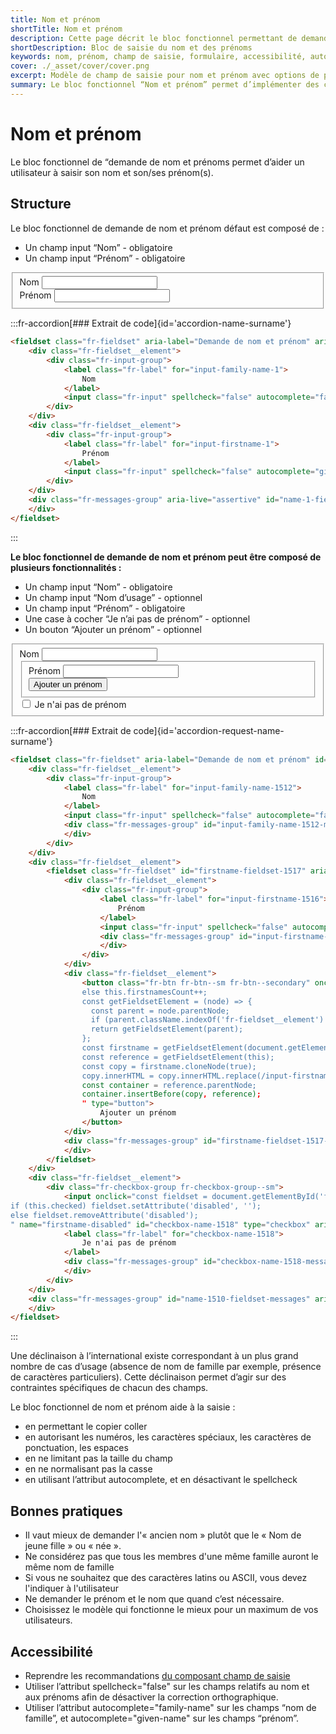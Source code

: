 ```yaml
---
title: Nom et prénom
shortTitle: Nom et prénom
description: Cette page décrit le bloc fonctionnel permettant de demander le nom et les prénoms d’un utilisateur en fournissant des variantes, des recommandations d’usage et des règles d’accessibilité à respecter.
shortDescription: Bloc de saisie du nom et des prénoms
keywords: nom, prénom, champ de saisie, formulaire, accessibilité, autocomplete, nom d’usage, prénom multiple, DSFR, bonnes pratiques
cover: ./_asset/cover/cover.png
excerpt: Modèle de champ de saisie pour nom et prénom avec options de personnalisation et bonnes pratiques d’accessibilité.
summary: Le bloc fonctionnel “Nom et prénom” permet d’implémenter des champs de saisie conformes aux standards d’accessibilité pour collecter les informations d’identité. La page présente plusieurs variantes dont l’ajout de prénom, la gestion de l’absence de prénom ou du nom d’usage, ainsi qu’une déclinaison internationale. Des recommandations de bonnes pratiques sont fournies pour améliorer l’inclusivité et éviter les biais culturels dans la conception des formulaires.
---
```


# Nom et prénom

Le bloc fonctionnel de “demande de nom et prénoms permet d’aider un utilisateur à saisir son nom et son/ses prénom(s).

## Structure

Le bloc fonctionnel de demande de nom et prénom défaut est composé de :

- Un champ input “Nom” - obligatoire
- Un champ input “Prénom” - obligatoire

<div class="dsfr-doc-preview">
  <fieldset class="fr-fieldset" aria-label="Demande de nom et prénom" aria-describedby="name-1-fieldset-messages">
      <div class="fr-fieldset__element">
          <div class="fr-input-group">
              <label class="fr-label" for="input-family-name-1">
                  Nom
              </label>
              <input class="fr-input" spellcheck="false" autocomplete="family-name" name="family-name" id="input-family-name-1" type="text">
          </div>
      </div>
      <div class="fr-fieldset__element">
          <div class="fr-input-group">
              <label class="fr-label" for="input-firstname-1">
                  Prénom
              </label>
              <input class="fr-input" spellcheck="false" autocomplete="given-name" name="given-name" id="input-firstname-1" type="text">
          </div>
      </div>
      <div class="fr-messages-group" aria-live="assertive" id="name-1-fieldset-messages">
      </div>
  </fieldset>
</div>

:::fr-accordion[### Extrait de code]{id='accordion-name-surname'}
```html
<fieldset class="fr-fieldset" aria-label="Demande de nom et prénom" aria-describedby="name-1-fieldset-messages">
    <div class="fr-fieldset__element">
        <div class="fr-input-group">
            <label class="fr-label" for="input-family-name-1">
                Nom
            </label>
            <input class="fr-input" spellcheck="false" autocomplete="family-name" name="family-name" id="input-family-name-1" type="text">
        </div>
    </div>
    <div class="fr-fieldset__element">
        <div class="fr-input-group">
            <label class="fr-label" for="input-firstname-1">
                Prénom
            </label>
            <input class="fr-input" spellcheck="false" autocomplete="given-name" name="given-name" id="input-firstname-1" type="text">
        </div>
    </div>
    <div class="fr-messages-group" aria-live="assertive" id="name-1-fieldset-messages">
    </div>
</fieldset>
```
:::

**Le bloc fonctionnel de demande de nom et prénom peut être composé de plusieurs fonctionnalités :**

- Un champ input “Nom” - obligatoire
- Un champ input “Nom d’usage” - optionnel
- Un champ input “Prénom” - obligatoire
- Une case à cocher “Je n’ai pas de prénom” - optionnel
- Un bouton “Ajouter un prénom” - optionnel

<div class="dsfr-doc-preview">
  <fieldset class="fr-fieldset" aria-label="Demande de nom et prénom" id="name-1510-fieldset" aria-labelledby="name-1510-fieldset-messages">
      <div class="fr-fieldset__element">
          <div class="fr-input-group">
              <label class="fr-label" for="input-family-name-1512">
                  Nom
              </label>
              <input class="fr-input" spellcheck="false" autocomplete="family-name" aria-describedby="input-family-name-1512-messages" name="family-name" id="input-family-name-1512" type="text">
              <div class="fr-messages-group" id="input-family-name-1512-messages" aria-live="assertive">
              </div>
          </div>
      </div>
      <div class="fr-fieldset__element">
          <fieldset class="fr-fieldset" id="firstname-fieldset-1517" aria-labelledby="firstname-fieldset-1517-messages">
              <div class="fr-fieldset__element">
                  <div class="fr-input-group">
                      <label class="fr-label" for="input-firstname-1516">
                          Prénom
                      </label>
                      <input class="fr-input" spellcheck="false" autocomplete="given-name" aria-describedby="input-firstname-1516-messages" name="given-name" id="input-firstname-1516" type="text">
                      <div class="fr-messages-group" id="input-firstname-1516-messages" aria-live="assertive">
                      </div>
                  </div>
              </div>
              <div class="fr-fieldset__element">
                  <button class="fr-btn fr-btn--sm fr-btn--secondary" onclick="" type="button">
                      Ajouter un prénom
                  </button>
              </div>
              <div class="fr-messages-group" id="firstname-fieldset-1517-messages" aria-live="assertive">
              </div>
          </fieldset>
      </div>
      <div class="fr-fieldset__element">
          <div class="fr-checkbox-group fr-checkbox-group--sm">
              <input onclick="const fieldset = document.getElementById('firstname-fieldset-1517');
  if (this.checked) fieldset.setAttribute('disabled', '');
  else fieldset.removeAttribute('disabled');
  " name="firstname-disabled" id="checkbox-name-1518" type="checkbox" aria-describedby="checkbox-name-1518-messages">
              <label class="fr-label" for="checkbox-name-1518">
                  Je n'ai pas de prénom
              </label>
              <div class="fr-messages-group" id="checkbox-name-1518-messages" aria-live="assertive">
              </div>
          </div>
      </div>
      <div class="fr-messages-group" id="name-1510-fieldset-messages" aria-live="assertive">
      </div>
  </fieldset>
</div>

:::fr-accordion[### Extrait de code]{id='accordion-request-name-surname'}
```html
<fieldset class="fr-fieldset" aria-label="Demande de nom et prénom" id="name-1510-fieldset" aria-labelledby="name-1510-fieldset-messages">
    <div class="fr-fieldset__element">
        <div class="fr-input-group">
            <label class="fr-label" for="input-family-name-1512">
                Nom
            </label>
            <input class="fr-input" spellcheck="false" autocomplete="family-name" aria-describedby="input-family-name-1512-messages" name="family-name" id="input-family-name-1512" type="text">
            <div class="fr-messages-group" id="input-family-name-1512-messages" aria-live="assertive">
            </div>
        </div>
    </div>
    <div class="fr-fieldset__element">
        <fieldset class="fr-fieldset" id="firstname-fieldset-1517" aria-labelledby="firstname-fieldset-1517-messages">
            <div class="fr-fieldset__element">
                <div class="fr-input-group">
                    <label class="fr-label" for="input-firstname-1516">
                        Prénom
                    </label>
                    <input class="fr-input" spellcheck="false" autocomplete="given-name" aria-describedby="input-firstname-1516-messages" name="given-name" id="input-firstname-1516" type="text">
                    <div class="fr-messages-group" id="input-firstname-1516-messages" aria-live="assertive">
                    </div>
                </div>
            </div>
            <div class="fr-fieldset__element">
                <button class="fr-btn fr-btn--sm fr-btn--secondary" onclick="if (this.firstnamesCount === undefined) this.firstnamesCount = 1;
                else this.firstnamesCount++;
                const getFieldsetElement = (node) => {
                  const parent = node.parentNode;
                  if (parent.className.indexOf('fr-fieldset__element') > -1) return parent;
                  return getFieldsetElement(parent);
                };
                const firstname = getFieldsetElement(document.getElementById('input-firstname-1516'));
                const reference = getFieldsetElement(this);
                const copy = firstname.cloneNode(true);
                copy.innerHTML = copy.innerHTML.replace(/input-firstname-1516/g, `input-firstname-1516-added-${this.firstnamesCount}`).replace('name=\"firstname\"', `name=\"firstname-${this.firstnamesCount}\"`);
                const container = reference.parentNode;
                container.insertBefore(copy, reference);
                " type="button">
                    Ajouter un prénom
                </button>
            </div>
            <div class="fr-messages-group" id="firstname-fieldset-1517-messages" aria-live="assertive">
            </div>
        </fieldset>
    </div>
    <div class="fr-fieldset__element">
        <div class="fr-checkbox-group fr-checkbox-group--sm">
            <input onclick="const fieldset = document.getElementById('firstname-fieldset-1517');
if (this.checked) fieldset.setAttribute('disabled', '');
else fieldset.removeAttribute('disabled');
" name="firstname-disabled" id="checkbox-name-1518" type="checkbox" aria-describedby="checkbox-name-1518-messages">
            <label class="fr-label" for="checkbox-name-1518">
                Je n'ai pas de prénom
            </label>
            <div class="fr-messages-group" id="checkbox-name-1518-messages" aria-live="assertive">
            </div>
        </div>
    </div>
    <div class="fr-messages-group" id="name-1510-fieldset-messages" aria-live="assertive">
    </div>
</fieldset>
```
:::

Une déclinaison à l’international existe correspondant à un plus grand nombre de cas d’usage (absence de nom de famille par exemple, présence de caractères particuliers). Cette déclinaison permet d’agir sur des contraintes spécifiques de chacun des champs.

Le bloc fonctionnel de nom et prénom aide à la saisie :

- en permettant le copier coller
- en autorisant les numéros, les caractères spéciaux, les caractères de ponctuation, les espaces
- en ne limitant pas la taille du champ
- en ne normalisant pas la casse
- en utilisant l’attribut autocomplete, et en désactivant le spellcheck

## Bonnes pratiques

- Il vaut mieux de demander l'« ancien nom » plutôt que le « Nom de jeune fille » ou « née ».
- Ne considérez pas que tous les membres d'une même famille auront le même nom de famille
- Si vous ne souhaitez que des caractères latins ou ASCII, vous devez l'indiquer à l'utilisateur
- Ne demander le prénom et le nom que quand c’est nécessaire.
- Choisissez le modèle qui fonctionne le mieux pour un maximum de vos utilisateurs.

## Accessibilité

- Reprendre les recommandations [du composant champ de saisie](../../../../../component/input/_part/doc/index.md)
- Utiliser l’attribut spellcheck="false" sur les champs relatifs au nom et aux prénoms afin de désactiver la correction orthographique.
- Utiliser l’attribut autocomplete="family-name" sur les champs “nom de famille”, et autocomplete="given-name" sur les champs “prénom”.